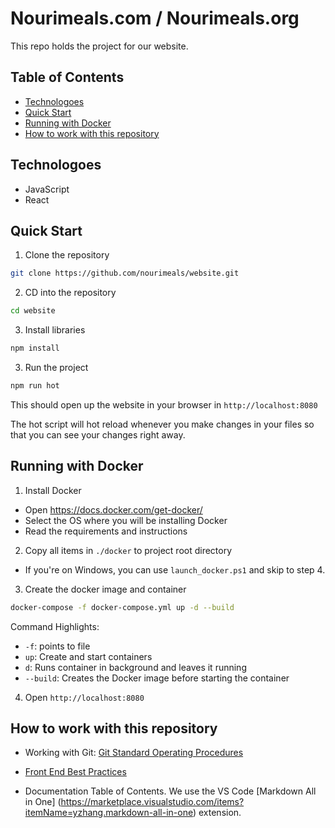 # Nourimeals.com / Nourimeals.org <!-- omit in toc --> 

This repo holds the project for our website.

## Table of Contents <!-- omit in toc --> 
- [Technologoes](#technologoes)
- [Quick Start](#quick-start)
- [Running with Docker](#running-with-docker)
- [How to work with this repository](#how-to-work-with-this-repository)

## Technologoes

- JavaScript
- React

## Quick Start

1. Clone the repository

```bash
git clone https://github.com/nourimeals/website.git
```

2. CD into the repository

```bash
cd website
```

3. Install libraries

```bash
npm install
```

3. Run the project

```bash
npm run hot
```

This should open up the website in your browser in ``http://localhost:8080``

The hot script will hot reload whenever you make changes in your files so that you can see your changes right away.

## Running with Docker

1. Install Docker
- Open https://docs.docker.com/get-docker/
- Select the OS where you will be installing Docker
- Read the requirements and instructions

2. Copy all items in `./docker` to project root directory
- If you're on Windows, you can use `launch_docker.ps1` and skip to step 4.
3. Create the docker image and container
```bash
docker-compose -f docker-compose.yml up -d --build
```
Command Highlights:
- `-f`: points to file
-  `up`: Create and start containers
- `d`: Runs container in background and leaves it running
- `--build`: Creates the Docker image before starting the container
4. Open ``http://localhost:8080``

## How to work with this repository

-  Working with Git: [Git Standard Operating Procedures](https://github.com/nourimeals/documents/blob/master/SOPs/Git_Standard_Operating_Procedures.md)

- [Front End Best Practices](./_docs/front_end_best_practices.md)

- Documentation Table of Contents. We use the VS Code [Markdown All in One] (https://marketplace.visualstudio.com/items?itemName=yzhang.markdown-all-in-one) extension.